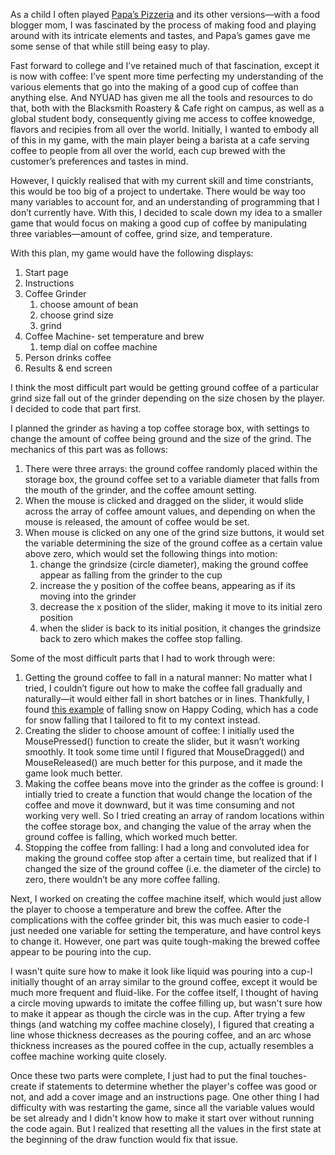 As a child I often played [Papa’s Pizzeria](http://www.flipline.com/search.html?q=papa%27s+pizzeria) and its other versions—with a food blogger mom, I was fascinated by the process of making food and playing around with its intricate elements and tastes, and Papa’s games gave me some sense of that while still being easy to play. 

Fast forward to college and I’ve retained much of that fascination, except it is now with coffee: I’ve spent more time perfecting my understanding of the various elements that go into the making of a good cup of coffee than anything else. And NYUAD has given me all the tools and resources to do that, both with the Blacksmith Roastery & Cafe right on campus, as well as a global student body, consequently giving me access to coffee knowedge, flavors and recipies from all over the world. Initially, I wanted to embody all of this in my game, with the main player being a barista at a cafe serving coffee to people from all over the world, each cup brewed with the customer’s preferences and tastes in mind. 

However, I quickly realised that with my current skill and time constriants, this would be too big of a project to undertake. There would be way too many variables to account for, and an understanding of programming that I don’t currently have. With this, I decided to scale down my idea to a smaller game that would focus on making a good cup of coffee by manipulating three variables—amount of coffee, grind size, and temperature.  

With this plan, my game would have the following displays:

1. Start page
2. Instructions
3. Coffee Grinder
    1. choose amount of bean
    2. choose grind size
    3. grind
4. Coffee Machine- set temperature and brew
    1. temp dial on coffee machine
5. Person drinks coffee
6. Results & end screen

I think the most difficult part would be getting ground coffee of a particular grind size fall out of the grinder depending on the size chosen by the player. I decided to code that part first.

I planned the grinder as having a top coffee storage box, with settings to change the amount of coffee being ground and the size of the grind. The mechanics of this part was as follows:

1. There were three arrays: the ground coffee randomly placed within the storage box, the ground coffee set to a variable diameter that falls from the mouth of the grinder, and the coffee amount setting.
2. When the mouse is clicked and dragged on the slider, it would slide across the array of coffee amount values, and depending on when the mouse is released, the amount of coffee would be set.
3. When mouse is clicked on any one of the grind size buttons, it would set the variable determining the size of the ground coffee as a certain value above zero, which would set the following things into motion:
    1. change the grindsize (circle diameter), making the ground coffee appear as falling from the grinder to the cup
    2. increase the y position of the coffee beans, appearing as if its moving into the grinder
    3. decrease the x position of the slider, making it move to its initial zero position
    4. when the slider is back to its initial position, it changes the grindsize back to zero which makes the coffee stop falling.

Some of the most difficult parts that I had to work through were:

1. Getting the ground coffee to fall in a natural manner: No matter what I tried, I couldn’t figure out how to make the coffee fall gradually and naturally—it would either fall in short batches or in lines. Thankfully, I found [this example](https://happycoding.io/examples/p5js/arrays/falling-points) of falling snow on Happy Coding, which has a code for snow falling that I tailored to fit to my context instead.
3. Creating the slider to choose amount of coffee: I initially used the MousePressed() function to create the slider, but it wasn’t working smoothly. It took some time until I figured that MouseDragged() and MouseReleased() are much better for this purpose, and it made the game look much better.
4. Making the coffee beans move into the grinder as the coffee is ground: I intially tried to create a function that would change the location of the coffee and move it downward, but it was time consuming and not working very well. So I tried creating an array of random locations within the coffee storage box, and changing the value of the array when the ground coffee is falling, which worked much better.
5. Stopping the coffee from falling: I had a long and convoluted idea for making the ground coffee stop after a certain time, but realized that if I changed the size of the ground coffee (i.e. the diameter of the circle) to zero, there wouldn’t be any more coffee falling.

Next, I worked on creating the coffee machine itself, which would just allow the player to choose a temperature and brew the coffee. After the complications with the coffee grinder bit, this was much easier to code-I just needed one variable for setting the temperature, and have control keys to change it. However, one part was quite tough-making the brewed coffee appear to be pouring into the cup. 

I wasn't quite sure how to make it look like liquid was pouring into a cup-I initially thought of an array similar to the ground coffee, except it would be much more frequent and fluid-like. For the coffee itself, I thought of having a circle moving upwards to imitate the coffee filling up, but wasn't sure how to make it appear as though the circle was in the cup. After trying a few things (and watching my coffee machine closely), I figured that creating a line whose thickness decreases as the pouring coffee, and an arc whose thickness increases as the poured coffee in the cup, actually resembles a coffee machine working quite closely. 

Once these two parts were complete, I just had to put the final touches-create if statements to determine whether the player's coffee was good or not, and add a cover image and an instructions page. One other thing I had difficulty with was restarting the game, since all the variable values would be set already and I didn't know how to make it start over without running the code again. But I realized that resetting all the values in the first state at the beginning of the draw function would fix that issue.









